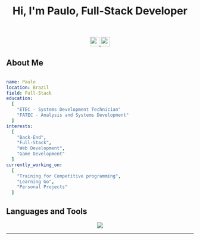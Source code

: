 <div align="center">
  <h1>Hi, I'm Paulo, Full-Stack Developer</h1>
</div>

<br>
<br>

<div align="center">
  <a href="https://www.linkedin.com/in/paulo-emilio-427319254" target="_blank">
    <img src="https://img.shields.io/badge/linkedin-%230077B5.svg?style=for-the-badge&logo=linkedin&logoColor=white" height="25" target="_blank">
  </a> 
  <a href="mailto:emiliosantos936@gmail.com?Body=Hey%20there%21" target="_blank">
      <img src="https://img.shields.io/badge/Gmail-D14836?style=for-the-badge&logo=gmail&logoColor=white" height="25" alt="gmail logo" />
  </a>
</div>




<h2>About Me</h2>

```yaml

name: Paulo
location: Brazil
field: Full-Stack
education:
  [
    "ETEC - Systems Development Technician"
    "FATEC - Analysis and Systems Development"
  ]
interests:
  [
    "Back-End",
    "Full-Stack",
    "Web Development",
    "Game Development"
  ]
currently_working_on:
  [
    "Training for Competitive programming",
    "Learning Go",
    "Personal Projects"
  ]
```



<h2>Languages and Tools</h2>
<div align="left">
<p align="center">
  <a href="https://skillicons.dev">
    <img src="https://skillicons.dev/icons?i=cs,js,go,mysql,git,html,css,tailwind,visualstudio,vscode" />
  </a>
</p>
</div>

---
